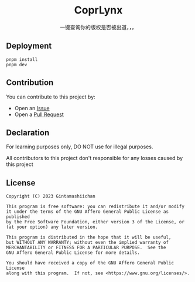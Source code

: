 <div align=center>

<h1>CoprLynx</h1>
<span>一键查询你的版权是否被出道，，，</span>

</div>

## Deployment

	pnpm install
	pnpm dev

## Contribution

You can contribute to this project by:

* Open an  [Issue](https://github.com/Gintamashiichan/Xenus/issues)
* Open a [Pull Request](https://github.com/Gintamashiichan/Xenus/pulls)

## Declaration

For learning purposes only, DO NOT use for illegal purposes.

All contributors to this project don't responsible for any losses caused by this project


## License

```
Copyright (C) 2023 Gintamashiichan

This program is free software: you can redistribute it and/or modify
it under the terms of the GNU Affero General Public License as published
by the Free Software Foundation, either version 3 of the License, or
(at your option) any later version.

This program is distributed in the hope that it will be useful,
but WITHOUT ANY WARRANTY; without even the implied warranty of
MERCHANTABILITY or FITNESS FOR A PARTICULAR PURPOSE.  See the
GNU Affero General Public License for more details.

You should have received a copy of the GNU Affero General Public License
along with this program.  If not, see <https://www.gnu.org/licenses/>.
```